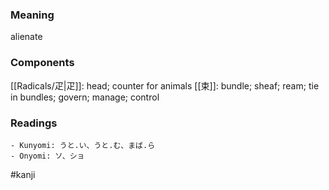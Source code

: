 ### Meaning

alienate

### Components

[[Radicals/疋|疋]]: head; counter for animals [[束]]: bundle; sheaf; ream; tie in bundles; govern; manage; control

### Readings

```
- Kunyomi: うと.い、うと.む、まば.ら
- Onyomi: ソ、ショ
```

#kanji